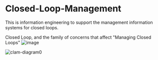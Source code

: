 # Closed-Loop-Management
This is information engineering to support the management information systems for closed loops. 

Closed Loop, and the family of concerns that affect "Managing Closed Loops" 
![image](https://user-images.githubusercontent.com/111851430/186325543-bc3d4a5b-d316-4763-89e1-74e16efe8960.png)


![clam-diagram0](https://user-images.githubusercontent.com/111851430/205546702-3d963692-8f61-47b5-a357-a6bae1dfdea4.png)
